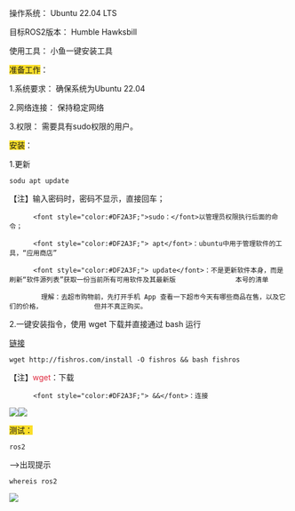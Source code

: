 操作系统： Ubuntu 22.04 LTS

目标ROS2版本： Humble Hawksbill

使用工具： 小鱼一键安装工具



<font style="background-color:#FBDE28;">准备工作</font>：

1.系统要求： 确保系统为Ubuntu 22.04

2.网络连接： 保持稳定网络

3.权限： 需要具有sudo权限的用户。



<font style="background-color:#FBDE28;">安装</font>：

1.更新

```plain
sodu apt update
```

【注】输入密码时，密码不显示，直接回车；

          <font style="color:#DF2A3F;">sudo：</font>以管理员权限执行后面的命令；

          <font style="color:#DF2A3F;"> apt</font>：ubuntu中用于管理软件的工具，“应用商店”

          <font style="color:#DF2A3F;"> update</font>：不是更新软件本身，而是刷新“软件源列表”获取一份当前所有可用软件及其最新版               本号的清单

            理解：去超市购物前，先打开手机 App 查看一下超市今天有哪些商品在售，以及它们的价格，             但并不真正购买。

2.一键安装指令，使用 wget 下载并直接通过 bash 运行

[链接](http://fishros.com/)

```plain
wget http://fishros.com/install -O fishros && bash fishros
```

 【注】<font style="color:#DF2A3F;">wget</font>：下载

          <font style="color:#DF2A3F;"> &&</font>：连接

![](https://cdn.nlark.com/yuque/0/2025/jpeg/61384029/1760192290183-5d64a381-f16d-4feb-a395-e8ecf1962d06.jpeg)![](https://cdn.nlark.com/yuque/0/2025/jpeg/61384029/1760192237231-86173c79-579a-45bc-bfea-703d8ad61d36.jpeg)



<font style="background-color:#FBDE28;">测试：</font>

```plain
ros2
```

-->出现提示

```plain
whereis ros2
```

![](https://cdn.nlark.com/yuque/0/2025/jpeg/61384029/1760192317425-82ef91c9-78e6-4c52-b5b0-26b07ad571f7.jpeg)

